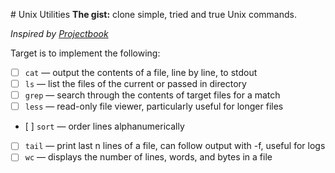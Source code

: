 # Unix Utilities
**The gist:** clone simple, tried and true Unix commands.

_Inspired by [Projectbook](https://projectbook.code.brettchalupa.com/command-line-interfaces/unix-utilities.html)_

Target is to implement the following:

- [ ] `cat` — output the contents of a file, line by line, to stdout
- [ ] `ls` — list the files of the current or passed in directory
- [ ] `grep` — search through the contents of target files for a match
- [ ] `less` — read-only file viewer, particularly useful for longer files
- [ ] `sort` — order lines alphanumerically
- [ ] `tail` — print last n lines of a file, can follow output with -f, useful for logs
- [ ] `wc` — displays the number of lines, words, and bytes in a file

